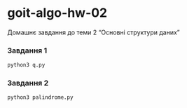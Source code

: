 # goit-algo-hw-02
Домашнє завдання до теми 2 “Основні структури даних”

### Завдання 1
```sh
python3 q.py
```

### Завдання 2
```sh
python3 palindrome.py
```
